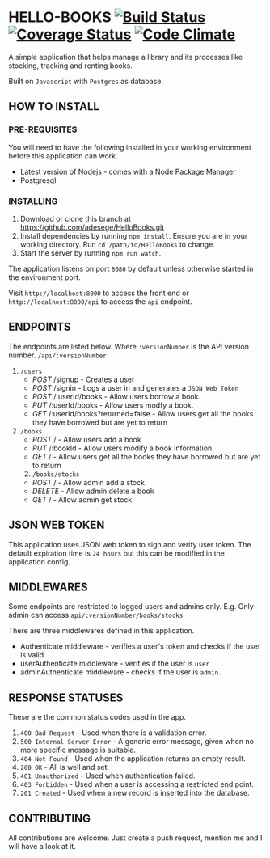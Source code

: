 # HELLO-BOOKS [![Build Status](https://travis-ci.org/adesege/HelloBooks.svg?branch=test-deploy)](https://travis-ci.org/adesege/HelloBooks) [![Coverage Status](https://coveralls.io/repos/github/adesege/HelloBooks/badge.svg?branch=test-deploy)](https://coveralls.io/github/adesege/HelloBooks?branch=test-deploy) [![Code Climate](https://codeclimate.com/github/adesege/HelloBooks/badges/gpa.svg)](https://codeclimate.com/github/adesege/HelloBooks)

A simple application that helps manage a library and its processes like stocking, tracking and renting books.

Built on `Javascript` with `Postgres` as database.

## HOW TO INSTALL
### PRE-REQUISITES
You will need to have the following installed in your working environment before this application can work.
* Latest version of Nodejs - comes with a Node Package Manager
* Postgresql
### INSTALLING
1. Download or clone this branch at https://github.com/adesege/HelloBooks.git
2. Install dependencies by running `npm install`. Ensure you are in your working directory. Run `cd /path/to/HelloBooks` to change.
3. Start the server by running `npm run watch`.

The application listens on port `8080` by default unless otherwise started in the environment port.

Visit `http://localhost:8000` to access the front end or `http://localhost:8000/api` to access the `api` endpoint.

## ENDPOINTS
The endpoints are listed below.
Where `:versionNumber` is the API version number.
`/api/:versionNumber`
1. `/users`
    *    *POST* /signup - Creates a user
    *    *POST* /signin - Logs a user in and generates a `JSON Web Token`
    *    *POST* /:userId/books - Allow users borrow a book.
    *    *PUT* /:userId/books - Allow users modfy a book.
    *    *GET* /:userId/books?returned=false - Allow users get all the books they have borrowed but are yet to return
2. `/books`
    *    *POST* / - Allow users add a book
    *    *PUT* /:bookId - Allow users modify a book information
    *    *GET* / - Allow users get all the books they have borrowed but are yet to return
    2. `/books/stocks`
    *    *POST* / - Allow admin add a stock
    *    *DELETE* - Allow admin delete a book
    *    *GET* / - Allow admin get stock

## JSON WEB TOKEN
This application uses JSON web token to sign and verify user token. The default expiration time is `24 hours` but this can be modified in the application config.

## MIDDLEWARES
Some endpoints are restricted to logged users and admins only. E.g. Only admin can access `api/:versionNumber/books/stocks`.

There are three middlewares defined in this application.
* Authenticate middleware - verifies a user's token and checks if the user is valid.
* userAuthenticate middleware - verifies if the user is `user`
* adminAuthenticate middleware - checks if the user is `admin`.

## RESPONSE STATUSES
These  are the common status codes used in the app.

1. `400 Bad Request` - Used when there is a validation error.
2. `500 Internal Server Error` - A generic error message, given when no more specific message is suitable.
3. `404 Not Found` - Used when the application returns an empty result.
4. `200 OK` - All is well and set.
5. `401 Unauthorized` - Used when authentication failed.
6. `403 Forbidden` - Used when a user is accessing a restricted end point.
7. `201 Created` - Used when a new record is inserted into the database.

## CONTRIBUTING
All contributions are welcome. Just create a push request, mention me and I will have a look at it.